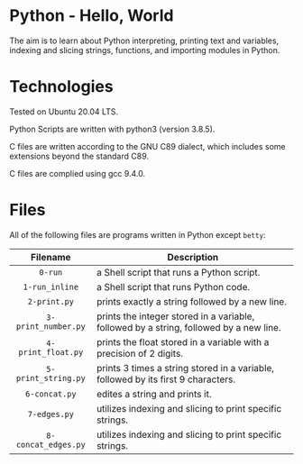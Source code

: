 # Python - Hello, World

The aim is to learn about Python interpreting, printing text and variables, indexing and slicing strings, functions, and importing modules in Python.

# Technologies

Tested on Ubuntu 20.04 LTS.

Python Scripts are written with python3 (version 3.8.5).

C files are written according to the GNU C89 dialect, which includes some extensions beyond the standard C89.

C files are complied using gcc 9.4.0.

# Files

All of the following files are programs written in Python except `betty`:

| Filename                   | Description
|:--------------------------:| ---------------------------------------------------------------------------------------------------
| `0-run`                    | a Shell script that runs a Python script.
| `1-run_inline`             | a Shell script that runs Python code.
| `2-print.py`               | prints exactly a string followed by a new line.
| `3-print_number.py`        | prints the integer stored in a variable, followed by a string, followed by a new line.
| `4-print_float.py`         | prints the float stored in a variable with a precision of 2 digits.
| `5-print_string.py`        | prints 3 times a string stored in a variable, followed by its first 9 characters.
| `6-concat.py`              | edites a string and prints it.
| `7-edges.py`               | utilizes indexing and slicing to print specific strings.
| `8-concat_edges.py`        | utilizes indexing and slicing to print specific strings.
